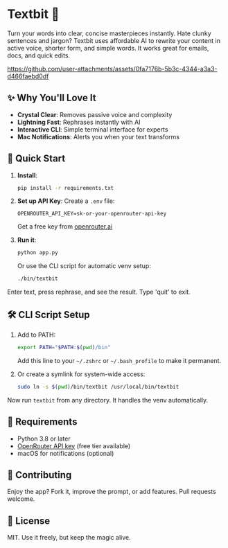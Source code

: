 # Textbit 🚀
Turn your words into clear, concise masterpieces instantly. Hate clunky sentences and jargon? Textbit uses affordable AI to rewrite your content in active voice, shorter form, and simple words. It works great for emails, docs, and quick edits.

https://github.com/user-attachments/assets/0fa7176b-5b3c-4344-a3a3-d466faebd0df

## ✨ Why You'll Love It
- **Crystal Clear**: Removes passive voice and complexity
- **Lightning Fast**: Rephrases instantly with AI
- **Interactive CLI**: Simple terminal interface for experts
- **Mac Notifications**: Alerts you when your text transforms

## 🚀 Quick Start

1. **Install**:
   ```bash
   pip install -r requirements.txt
   ```

2. **Set up API Key**:
   Create a `.env` file:
   ```
   OPENROUTER_API_KEY=sk-or-your-openrouter-api-key
   ```
   Get a free key from [openrouter.ai](https://openrouter.ai)

3. **Run it**:
   ```bash
   python app.py
   ```

   Or use the CLI script for automatic venv setup:
   ```bash
   ./bin/textbit
   ```

Enter text, press rephrase, and see the result. Type 'quit' to exit.

## 🛠️ CLI Script Setup

1. Add to PATH:
   ```bash
   export PATH="$PATH:$(pwd)/bin"
   ```
   Add this line to your `~/.zshrc` or `~/.bash_profile` to make it permanent.

2. Or create a symlink for system-wide access:
   ```bash
   sudo ln -s $(pwd)/bin/textbit /usr/local/bin/textbit
   ```

Now run `textbit` from any directory. It handles the venv automatically.

## 🔧 Requirements
- Python 3.8 or later
- [OpenRouter API key](https://openrouter.ai) (free tier available)
- macOS for notifications (optional)

## 🤝 Contributing
Enjoy the app? Fork it, improve the prompt, or add features. Pull requests welcome.

## 📄 License
MIT. Use it freely, but keep the magic alive.
